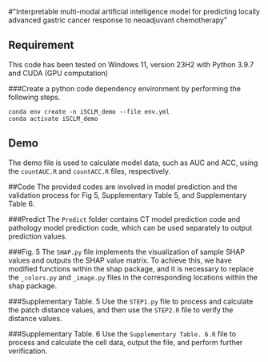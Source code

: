 #"Interpretable multi-modal artificial intelligence model for predicting locally advanced gastric cancer response to neoadjuvant chemotherapy"



## Requirement
This code has been tested on Windows 11, version 23H2 with Python 3.9.7 and  CUDA (GPU computation)

###Create a python code dependency environment by performing the following steps.
```
conda env create -n iSCLM_demo --file env.yml
conda activate iSCLM_demo
```

## Demo
The demo file is used to calculate model data, such as AUC and ACC, using the `countAUC.R` and `countACC.R` files, respectively.

##Code
The provided codes are involved in model prediction and the validation process for Fig 5, Supplementary Table 5, and Supplementary Table 6.

###Predict
The `Predict` folder contains CT model prediction code and pathology model prediction code, which can be used separately to output prediction values.

###Fig. 5
The `SHAP.py` file implements the visualization of sample SHAP values and outputs the SHAP value matrix. To achieve this, we have modified functions within the shap package, and it is necessary to replace the `_colors.py` and `_image.py` files in the corresponding locations within the shap package.

###Supplementary Table. 5
Use the `STEP1.py` file to process and calculate the patch distance values, and then use the `STEP2.R` file to verify the distance values.

###Supplementary Table. 6
Use the `Supplementary Table. 6.R` file to process and calculate the cell data, output the file, and perform further verification.
